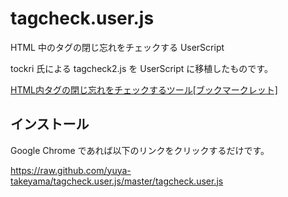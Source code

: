tagcheck.user.js
================

HTML 中のタグの閉じ忘れをチェックする UserScript

tockri 氏による tagcheck2.js を UserScript に移植したものです。

[HTML内タグの閉じ忘れをチェックするツール[ブックマークレット]](http://tockri.blog80.fc2.com/blog-entry-168.html)

インストール
------------

Google Chrome であれば以下のリンクをクリックするだけです。

https://raw.github.com/yuya-takeyama/tagcheck.user.js/master/tagcheck.user.js
